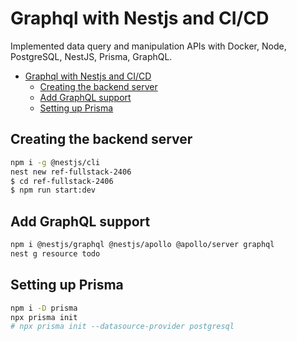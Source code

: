 # Graphql with Nestjs and CI/CD

Implemented data query and manipulation APIs with Docker, Node, PostgreSQL, NestJS, Prisma, GraphQL.

- [Graphql with Nestjs and CI/CD](#graphql-with-nestjs-and-cicd)
  - [Creating the backend server](#creating-the-backend-server)
  - [Add GraphQL support](#add-graphql-support)
  - [Setting up Prisma](#setting-up-prisma)

## Creating the backend server

```sh
npm i -g @nestjs/cli
nest new ref-fullstack-2406
$ cd ref-fullstack-2406
$ npm run start:dev
```

## Add GraphQL support

```sh
npm i @nestjs/graphql @nestjs/apollo @apollo/server graphql
nest g resource todo
```

## Setting up Prisma

```sh
npm i -D prisma
npx prisma init
# npx prisma init --datasource-provider postgresql
```
